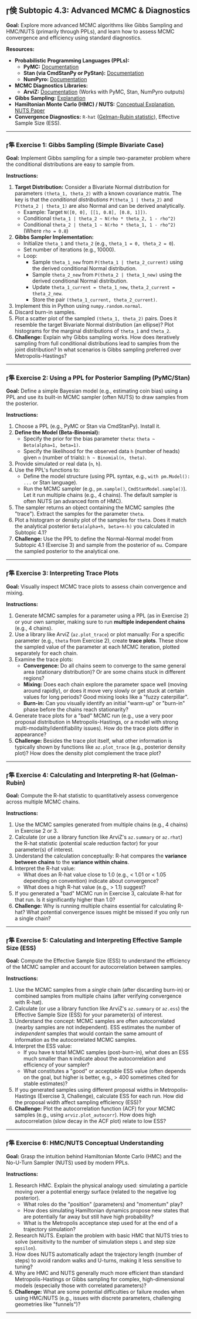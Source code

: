 ## 倹 Subtopic 4.3: Advanced MCMC & Diagnostics

**Goal:** Explore more advanced MCMC algorithms like Gibbs Sampling and HMC/NUTS (primarily through PPLs), and learn how to assess MCMC convergence and efficiency using standard diagnostics.

**Resources:**

* **Probabilistic Programming Languages (PPLs):**
    * **PyMC:** [Documentation](https://www.pymc.io/projects/docs/en/stable/index.html)
    * **Stan (via CmdStanPy or PyStan):** [Documentation](https://mc-stan.org/users/documentation/)
    * **NumPyro:** [Documentation](http://num.pyro.ai/en/stable/)
* **MCMC Diagnostics Libraries:**
    * **ArviZ:** [Documentation](https://python.arviz.org/en/stable/) (Works with PyMC, Stan, NumPyro outputs)
* **Gibbs Sampling:** [Explanation](https://en.wikipedia.org/wiki/Gibbs_sampling)
* **Hamiltonian Monte Carlo (HMC) / NUTS:** [Conceptual Explanation](https://arxiv.org/abs/1701.02434), [NUTS Paper](http://www.stat.columbia.edu/~gelman/research/published/nuts.pdf)
* **Convergence Diagnostics:** `R-hat` ([Gelman-Rubin statistic](https://en.wikipedia.org/wiki/Gelman%E2%80%93Rubin_diagnostic)), Effective Sample Size (ESS).

---

### 隼 **Exercise 1: Gibbs Sampling (Simple Bivariate Case)**

**Goal:** Implement Gibbs sampling for a simple two-parameter problem where the conditional distributions are easy to sample from.

**Instructions:**

1.  **Target Distribution:** Consider a Bivariate Normal distribution for parameters `(theta_1, theta_2)` with a known covariance matrix. The key is that the *conditional distributions* `P(theta_1 | theta_2)` and `P(theta_2 | theta_1)` are also Normal and can be derived analytically.
    * Example: Target `N([0, 0], [[1, 0.8], [0.8, 1]])`.
    * Conditional `theta_1 | theta_2 ~ N(rho * theta_2, 1 - rho^2)`
    * Conditional `theta_2 | theta_1 ~ N(rho * theta_1, 1 - rho^2)` (Where `rho = 0.8`)
2.  **Gibbs Sampler Implementation:**
    * Initialize `theta_1` and `theta_2` (e.g., `theta_1 = 0, theta_2 = 0`).
    * Set number of iterations (e.g., 10000).
    * Loop:
        * Sample `theta_1_new` from `P(theta_1 | theta_2_current)` using the derived conditional Normal distribution.
        * Sample `theta_2_new` from `P(theta_2 | theta_1_new)` using the derived conditional Normal distribution.
        * Update `theta_1_current = theta_1_new`, `theta_2_current = theta_2_new`.
        * Store the pair `(theta_1_current, theta_2_current)`.
3.  Implement this in Python using `numpy.random.normal`.
4.  Discard burn-in samples.
5.  Plot a scatter plot of the sampled `(theta_1, theta_2)` pairs. Does it resemble the target Bivariate Normal distribution (an ellipse)? Plot histograms for the marginal distributions of `theta_1` and `theta_2`.
6.  **Challenge:** Explain why Gibbs sampling works. How does iteratively sampling from full conditional distributions lead to samples from the joint distribution? In what scenarios is Gibbs sampling preferred over Metropolis-Hastings?

---

### 隼 **Exercise 2: Using a PPL for Posterior Sampling (PyMC/Stan)**

**Goal:** Define a simple Bayesian model (e.g., estimating coin bias) using a PPL and use its built-in MCMC sampler (often NUTS) to draw samples from the posterior.

**Instructions:**

1.  Choose a PPL (e.g., PyMC or Stan via CmdStanPy). Install it.
2.  **Define the Model (Beta-Binomial):**
    * Specify the prior for the bias parameter `theta`: `theta ~ Beta(alpha=1, beta=1)`.
    * Specify the likelihood for the observed data `h` (number of heads) given `n` (number of trials): `h ~ Binomial(n, theta)`.
3.  Provide simulated or real data (`n`, `h`).
4.  Use the PPL's functions to:
    * Define the model structure (using PPL syntax, e.g., `with pm.Model(): ...` or Stan language).
    * Run the MCMC sampler (e.g., `pm.sample()`, `CmdStanModel.sample()`). Let it run multiple chains (e.g., 4 chains). The default sampler is often NUTS (an advanced form of HMC).
5.  The sampler returns an object containing the MCMC samples (the "trace"). Extract the samples for the parameter `theta`.
6.  Plot a histogram or density plot of the samples for `theta`. Does it match the analytical posterior `Beta(alpha+h, beta+n-h)` you calculated in Subtopic 4.1?
7.  **Challenge:** Use the PPL to define the Normal-Normal model from Subtopic 4.1 (Exercise 3) and sample from the posterior of `mu`. Compare the sampled posterior to the analytical one.

---

### 隼 **Exercise 3: Interpreting Trace Plots**

**Goal:** Visually inspect MCMC trace plots to assess chain convergence and mixing.

**Instructions:**

1.  Generate MCMC samples for a parameter using a PPL (as in Exercise 2) or your own sampler, making sure to run **multiple independent chains** (e.g., 4 chains).
2.  Use a library like ArviZ (`az.plot_trace`) or plot manually: For a specific parameter (e.g., `theta` from Exercise 2), create **trace plots**. These show the sampled value of the parameter at each MCMC iteration, plotted separately for each chain.
3.  Examine the trace plots:
    * **Convergence:** Do all chains seem to converge to the same general area (stationary distribution)? Or are some chains stuck in different regions?
    * **Mixing:** Does each chain explore the parameter space well (moving around rapidly), or does it move very slowly or get stuck at certain values for long periods? Good mixing looks like a "fuzzy caterpillar".
    * **Burn-in:** Can you visually identify an initial "warm-up" or "burn-in" phase before the chains reach stationarity?
4.  Generate trace plots for a "bad" MCMC run (e.g., use a very poor proposal distribution in Metropolis-Hastings, or a model with strong multi-modality/identifiability issues). How do the trace plots differ in appearance?
5.  **Challenge:** Besides the trace plot itself, what other information is typically shown by functions like `az.plot_trace` (e.g., posterior density plot)? How does the density plot complement the trace plot?

---

### 隼 **Exercise 4: Calculating and Interpreting R-hat (Gelman-Rubin)**

**Goal:** Compute the R-hat statistic to quantitatively assess convergence across multiple MCMC chains.

**Instructions:**

1.  Use the MCMC samples generated from multiple chains (e.g., 4 chains) in Exercise 2 or 3.
2.  Calculate (or use a library function like ArviZ's `az.summary` or `az.rhat`) the R-hat statistic (potential scale reduction factor) for your parameter(s) of interest.
3.  Understand the calculation conceptually: R-hat compares the **variance between chains** to the **variance within chains**.
4.  Interpret the R-hat value:
    * What does an R-hat value close to 1.0 (e.g., < 1.01 or < 1.05 depending on convention) indicate about convergence?
    * What does a high R-hat value (e.g., > 1.1) suggest?
5.  If you generated a "bad" MCMC run in Exercise 3, calculate R-hat for that run. Is it significantly higher than 1.0?
6.  **Challenge:** Why is running multiple chains essential for calculating R-hat? What potential convergence issues might be missed if you only run a single chain?

---

### 隼 **Exercise 5: Calculating and Interpreting Effective Sample Size (ESS)**

**Goal:** Compute the Effective Sample Size (ESS) to understand the efficiency of the MCMC sampler and account for autocorrelation between samples.

**Instructions:**

1.  Use the MCMC samples from a *single* chain (after discarding burn-in) or combined samples from multiple chains (after verifying convergence with R-hat).
2.  Calculate (or use a library function like ArviZ's `az.summary` or `az.ess`) the Effective Sample Size (ESS) for your parameter(s) of interest.
3.  Understand the concept: MCMC samples are often autocorrelated (nearby samples are not independent). ESS estimates the number of *independent* samples that would contain the same amount of information as the autocorrelated MCMC samples.
4.  Interpret the ESS value:
    * If you have `N` total MCMC samples (post-burn-in), what does an ESS much smaller than `N` indicate about the autocorrelation and efficiency of your sampler?
    * What constitutes a "good" or acceptable ESS value (often depends on the goal, but higher is better, e.g., > 400 sometimes cited for stable estimates)?
5.  If you generated samples using different proposal widths in Metropolis-Hastings (Exercise 3, Challenge), calculate ESS for each run. How did the proposal width affect sampling efficiency (ESS)?
6.  **Challenge:** Plot the autocorrelation function (ACF) for your MCMC samples (e.g., using `arviz.plot_autocorr`). How does high autocorrelation (slow decay in the ACF plot) relate to low ESS?

---

### 隼 **Exercise 6: HMC/NUTS Conceptual Understanding**

**Goal:** Grasp the intuition behind Hamiltonian Monte Carlo (HMC) and the No-U-Turn Sampler (NUTS) used by modern PPLs.

**Instructions:**

1.  Research HMC. Explain the physical analogy used: simulating a particle moving over a potential energy surface (related to the negative log posterior).
    * What roles do the "position" (parameters) and "momentum" play?
    * How does simulating Hamiltonian dynamics propose new states that are potentially far away but still have high probability?
    * What is the Metropolis acceptance step used for at the end of a trajectory simulation?
2.  Research NUTS. Explain the problem with basic HMC that NUTS tries to solve (sensitivity to the number of simulation steps `L` and step size `epsilon`).
3.  How does NUTS automatically adapt the trajectory length (number of steps) to avoid random walks and U-turns, making it less sensitive to tuning?
4.  Why are HMC and NUTS generally much more efficient than standard Metropolis-Hastings or Gibbs sampling for complex, high-dimensional models (especially those with correlated parameters)?
5.  **Challenge:** What are some potential difficulties or failure modes when using HMC/NUTS (e.g., issues with discrete parameters, challenging geometries like "funnels")?

---